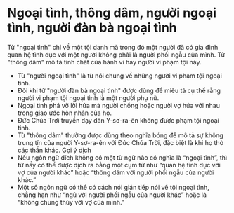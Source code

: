 # Ngoại tình, thông dâm, người ngoại tình, người đàn bà ngoại tình

Từ "ngoại tình" chỉ về một tội danh mà trong đó một người đã có gia đình quan hệ tình dục với một người không phải là người phối ngẫu của mình. Từ "thông dâm" mô tả tính chất của hành vi hay người vi phạm tội này.
- Từ "người ngoại tình" là từ nói chung về những người vi phạm tội ngoại tình.
- Đôi khi từ "người đàn bà ngoại tình" được dùng để miêu tả cụ thể rằng người vi phạm tội ngoại tình là một người phụ nữ.
- Ngoại tình phá vỡ lời hứa mà người chồng hoặc người vợ hứa với nhau trong giao ước hôn nhân của họ.
- Đức Chúa Trời truyền dạy dân Y-sơ-ra-ên không được phạm tội ngoại tình.
- Từ "thông dâm" thường được dùng theo nghĩa bóng để mô tả sự không trung tín của người Y-sơ-ra-ên với Đức Chúa Trời, đặc biệt là khi họ thờ các thần khác.
Gợi ý dịch
- Nếu ngôn ngữ đích không có một từ ngữ nào có nghĩa là “ngoại tình”, thì từ nầy có thể được dịch ra bằng một cụm từ như “quan hệ tình dục với vợ của người khác” hoặc “thông dâm với người phối ngẫu của người khác.”
- Một số ngôn ngữ có thể có cách nói gián tiếp nói về tội ngoại tình, chẳng hạn như “ngủ với người phối ngẫu của người khác” hoặc là “không chung thủy với vợ của mình.”

